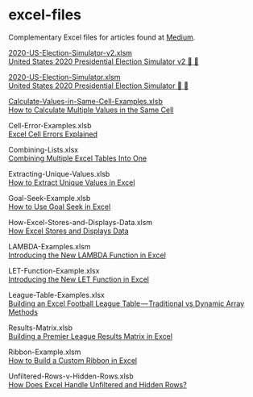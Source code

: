 # excel-files
Complementary Excel files for articles found at [Medium](https://andrewcharlesmoss.medium.com/).

[2020-US-Election-Simulator-v2.xlsm](https://github.com/andrewcharlesmoss/excel-files/raw/master/2020-US-Election-Simulator-v2.xlsm)  
[United States 2020 Presidential Election Simulator v2 🔵 🔴](https://medium.com/swlh/united-states-2020-presidential-election-simulator-90afdde04b81)

[2020-US-Election-Simulator.xlsm](https://github.com/andrewcharlesmoss/excel-files/raw/master/2020-US-Election-Simulator.xlsm)  
[United States 2020 Presidential Election Simulator 🔵 🔴](https://andrewcharlesmoss.medium.com/united-states-2020-presidential-election-simulator-7407b4b001e2)

[Calculate-Values-in-Same-Cell-Examples.xlsb](https://github.com/andrewcharlesmoss/excel-files/raw/master/Calculate-Values-in-Same-Cell-Examples.xlsb)  
[How to Calculate Multiple Values in the Same Cell](https://medium.com/codex/how-to-calculate-multiple-values-in-the-same-cell-6b492b94b1bb)

Cell-Error-Examples.xlsb  
[Excel Cell Errors Explained](https://medium.com/codex/excel-cell-errors-explained-2bc250f56fa)

Combining-Lists.xlsx  
[Combining Multiple Excel Tables Into One](https://medium.com/swlh/combining-multiple-tables-into-one-c21aa5bdf36f)

Extracting-Unique-Values.xlsb  
[How to Extract Unique Values in Excel](https://medium.com/codex/how-to-extract-unique-values-in-excel-f8892fbecc48)

Goal-Seek-Example.xlsb  
[How to Use Goal Seek in Excel](https://andrewcharlesmoss.medium.com/how-to-use-goal-seek-in-excel-5c0fefc706f3)

How-Excel-Stores-and-Displays-Data.xlsm  
[How Excel Stores and Displays Data](https://medium.com/codex/how-excel-stores-and-displays-data-dddc12d9d104)

LAMBDA-Examples.xlsm  
[Introducing the New LAMBDA Function in Excel](https://medium.com/codex/introducing-the-new-lambda-function-in-excel-4846c1b101db)

LET-Function-Example.xlsx  
[Introducing the New LET Function in Excel](https://andrewcharlesmoss.medium.com/introducing-the-new-let-function-in-excel-ee9b0079d08f)

League-Table-Examples.xlsx  
[Building an Excel Football League Table — Traditional vs Dynamic Array Methods](https://medium.com/swlh/building-an-excel-football-league-table-traditional-methods-vs-dynamic-arrays-15a1664489a9)

Results-Matrix.xlsb  
[Building a Premier League Results Matrix in Excel](https://medium.com/codex/building-a-premier-league-results-matrix-in-excel-b5d3a30a7c1d)

Ribbon-Example.xlsm  
[How to Build a Custom Ribbon in Excel](https://medium.com/codex/how-to-build-a-custom-ribbon-in-excel-a3bc531551e1)

Unfiltered-Rows-v-Hidden-Rows.xlsb  
[How Does Excel Handle Unfiltered and Hidden Rows?](https://medium.com/codex/how-does-excel-handle-unfiltered-and-hidden-rows-d65b3bf516a9)
